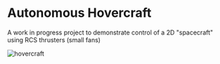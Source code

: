 # Autonomous Hovercraft

A work in progress project to demonstrate control of a 2D "spacecraft" using RCS thrusters (small fans)

![hovercraft](https://github.com/user-attachments/assets/41b691c9-8705-4386-bad5-4d76df7696c3)
